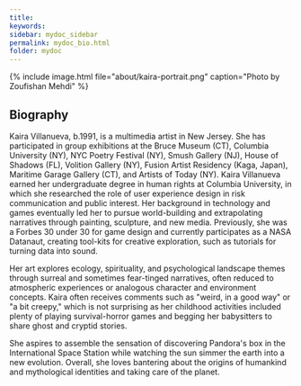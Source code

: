 ```yaml
---
title:
keywords: 
sidebar: mydoc_sidebar
permalink: mydoc_bio.html
folder: mydoc
---
```


{% include image.html file="about/kaira-portrait.png" caption="Photo by Zoufishan Mehdi" %}

## Biography

Kaira Villanueva, b.1991, is a multimedia artist in New Jersey. She has participated in group exhibitions at the Bruce Museum (CT), Columbia University (NY), NYC Poetry Festival (NY), Smush Gallery (NJ), House of Shadows (FL), Volition Gallery (NY), Fusion Artist Residency (Kaga, Japan), Maritime Garage Gallery (CT), and Artists of Today (NY). Kaira Villanueva earned her undergraduate degree in human rights at Columbia University, in which she researched the role of user experience design in risk communication and public interest. Her background in technology and games eventually led her to pursue world-building and extrapolating narratives through painting, sculpture, and new media. Previously, she was a Forbes 30 under 30 for game design and currently participates as a NASA Datanaut, creating tool-kits for creative exploration, such as tutorials for turning data into sound.

Her art explores ecology, spirituality, and psychological landscape themes through surreal and sometimes fear-tinged narratives, often reduced to atmospheric experiences or analogous character and environment concepts. Kaira often receives comments such as "weird, in a good way" or "a bit creepy," which is not surprising as her childhood activities included plenty of playing survival-horror games and begging her babysitters to share ghost and cryptid stories.

She aspires to assemble the sensation of discovering Pandora's box in the International Space Station while watching the sun simmer the earth into a new evolution. Overall, she loves bantering about the origins of humankind and mythological identities and taking care of the planet.